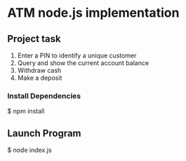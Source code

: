 # ATM node.js implementation

## Project task

1.    Enter a PIN to identify a unique customer
2.    Query and show the current account balance
3.    Withdraw cash
4.    Make a deposit

### Install Dependencies

$ npm install
## Launch Program

$ node index.js